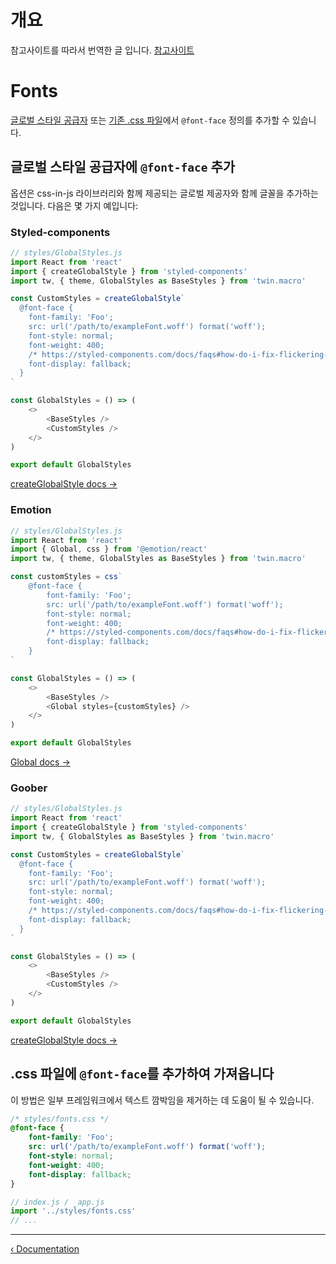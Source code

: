 # 개요

참고사이트를 따라서 번역한 글 입니다. [참고사이트](https://github.com/ben-rogerson/twin.macro/blob/master/docs/fonts.md)

# Fonts

[글로벌 스타일 공급자](#add-the-font-face-in-the-global-styles-provider) 또는 [기존 .css 파일](#add-the-font-face-in-a-traditional-css-file)에서 `@font-face` 정의를 추가할 수 있습니다.

## 글로벌 스타일 공급자에 `@font-face` 추가

옵션은 css-in-js 라이브러리와 함께 제공되는 글로벌 제공자와 함께 글꼴을 추가하는 것입니다. 다음은 몇 가지 예입니다:

### Styled-components

```js
// styles/GlobalStyles.js
import React from 'react'
import { createGlobalStyle } from 'styled-components'
import tw, { theme, GlobalStyles as BaseStyles } from 'twin.macro'

const CustomStyles = createGlobalStyle`
  @font-face {
    font-family: 'Foo';
    src: url('/path/to/exampleFont.woff') format('woff');
    font-style: normal;
    font-weight: 400;
    /* https://styled-components.com/docs/faqs#how-do-i-fix-flickering-text-after-server-side-rendering */
    font-display: fallback;
  }
`

const GlobalStyles = () => (
    <>
        <BaseStyles />
        <CustomStyles />
    </>
)

export default GlobalStyles
```

[createGlobalStyle docs →](https://styled-components.com/docs/api#createglobalstyle)

### Emotion

```js
// styles/GlobalStyles.js
import React from 'react'
import { Global, css } from '@emotion/react'
import tw, { theme, GlobalStyles as BaseStyles } from 'twin.macro'

const customStyles = css`
    @font-face {
        font-family: 'Foo';
        src: url('/path/to/exampleFont.woff') format('woff');
        font-style: normal;
        font-weight: 400;
        /* https://styled-components.com/docs/faqs#how-do-i-fix-flickering-text-after-server-side-rendering */
        font-display: fallback;
    }
`

const GlobalStyles = () => (
    <>
        <BaseStyles />
        <Global styles={customStyles} />
    </>
)

export default GlobalStyles
```

[Global docs →](https://emotion.sh/docs/globals)

### Goober

```js
// styles/GlobalStyles.js
import React from 'react'
import { createGlobalStyle } from 'styled-components'
import tw, { GlobalStyles as BaseStyles } from 'twin.macro'

const CustomStyles = createGlobalStyle`
  @font-face {
    font-family: 'Foo';
    src: url('/path/to/exampleFont.woff') format('woff');
    font-style: normal;
    font-weight: 400;
    /* https://styled-components.com/docs/faqs#how-do-i-fix-flickering-text-after-server-side-rendering */
    font-display: fallback;
  }
`

const GlobalStyles = () => (
    <>
        <BaseStyles />
        <CustomStyles />
    </>
)

export default GlobalStyles
```

[createGlobalStyle docs →](https://goober.js.org/api/createGlobalStyles)

## .css 파일에 `@font-face`를 추가하여 가져옵니다

이 방법은 일부 프레임워크에서 텍스트 깜박임을 제거하는 데 도움이 될 수 있습니다.

```css
/* styles/fonts.css */
@font-face {
    font-family: 'Foo';
    src: url('/path/to/exampleFont.woff') format('woff');
    font-style: normal;
    font-weight: 400;
    font-display: fallback;
}
```

```js
// index.js / _app.js
import '../styles/fonts.css'
// ...
```

---

[&lsaquo; Documentation](https://github.com/ben-rogerson/twin.macro/blob/master/docs/index.md)
